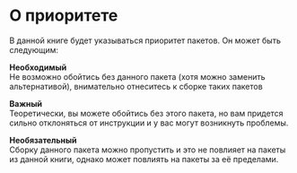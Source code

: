 # О приоритете

В данной книге будет указываться приоритет пакетов.
Он может быть следующим:

<span>**Необходимый**</span>
<br/>
Не возможно обойтись без данного пакета (хотя можно заменить альтернативой), внимательно отнеситесь к сборке таких пакетов

<span>**Важный**</span>
<br/>
Теоретически, вы можете обойтись без этого пакета, но вам придется сильно отклоняться от инструкции и у вас могут возникнуть проблемы.

<span>**Необязательный**</span>
<br/>
Сборку данного пакета можно пропустить и это не повлияет на пакеты из данной книги, однако может повлиять на пакеты за её пределами.
